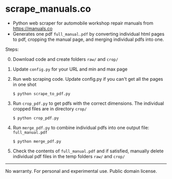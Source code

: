 # scrape_manuals.co
+ Python web scraper for automobile workshop repair manuals from https://manuals.co
+ Generates one pdf `full_manual.pdf` by converting individual html pages to pdf, cropping the manual page, and merging individual pdfs into one.

Steps:

0. Download code and create folders `raw/` and `crop/`

1. Update `config.py` for your URL and min and max page

2. Run web scraping code. Update config.py if you can't get all the pages in one shot
 
   `$ python scrape_to_pdf.py`

3. Run `crop_pdf.py` to get pdfs with the correct dimensions. The individual cropped files are in directory `crop/`

   `$ python crop_pdf.py`
   
4. Run `merge_pdf.py` to combine individual pdfs into one output file: `full_manual.pdf`

   `$ python merge_pdf.py`
   
99. Check the contents of `full_manual.pdf` and if satisfied, manually delete individual pdf files in the temp folders `raw/` and `crop/`
   
   
   
------------------

No warranty. For personal and experimental use. Public domain license. 
